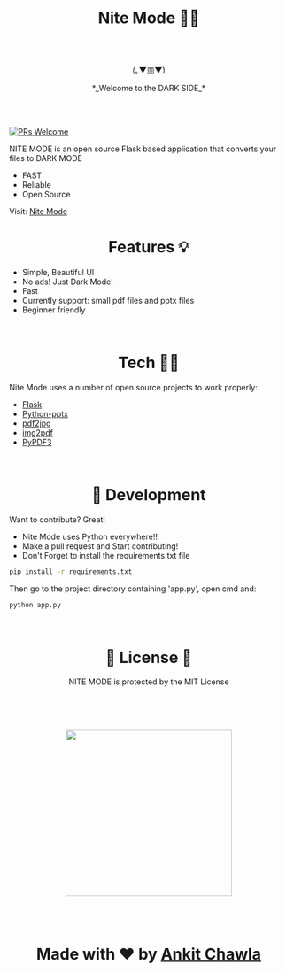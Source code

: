 
<h1 align = 'center'> Nite Mode 👨‍🚀</h1>

<br>
<br>
<p align ='center'> (｡▼皿▼) <p>
<p align = 'center' > *_Welcome to the DARK SIDE_* </p>


<br>
<br>

[![PRs Welcome](https://img.shields.io/badge/PRs-welcome-brightgreen.svg?style=flat-square)](http://makeapullrequest.com)


NITE MODE is an open source Flask based application that converts your files to DARK MODE

- FAST
- Reliable
- Open Source

Visit: <a href = 'https://thechawla225.pythonanywhere.com'> Nite Mode <a>


<h1 align = 'center'> Features 💡 </h1>

- Simple, Beautiful UI
- No ads! Just Dark Mode!
- Fast
- Currently support: small pdf files and pptx files 
- Beginner friendly 

<br>
<h1 align = 'center'> Tech 👨‍💻 </h1>

Nite Mode uses a number of open source projects to work properly:

<ul>
  <li><a href = 'https://github.com/pallets/flask'> Flask <a> </li>
  <li><a href = 'https://github.com/scanny/python-pptx'> Python-pptx <a> </li>
  <li><a href = 'https://github.com/pankajr141/pdf2jpg'> pdf2jpg <a> </li>
  <li><a href = 'https://github.com/josch/img2pdf'> img2pdf <a> </li>
  <li><a href = 'https://github.com/sfneal/PyPDF3'> PyPDF3 <a> </li>
</ul>
    
<br>

<h1 align = 'center'> 🔨 Development</h1>

Want to contribute? Great!

- Nite Mode uses Python everywhere!!
- Make a pull request and Start contributing!
- Don't Forget to install the requirements.txt file

```sh
pip install -r requirements.txt
```
Then go to the project directory containing 'app.py', open cmd and:

```sh
python app.py 
```

<br>

<h1 align = 'center'>📄 License 📄</h1>

<p align  = 'center'>NITE MODE is protected by the MIT License</p>

<br>
<br>
 <br>
 <p align  ='center' ><img  src = 'https://media.giphy.com/media/4SBtIAp4sEDxC/giphy.gif?cid=790b7611dd1ac26fbc0e8a15bc86051cee0e39639fbc3ccf&rid=giphy.gif&ct=g' width="300" height="300"></p>
    
<br>
<br>
    
<h1 align = 'center'>Made with ❤️ by <a href = 'https://github.com/thechawla225'>Ankit Chawla</a></h1>
